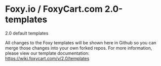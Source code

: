 Foxy.io / FoxyCart.com 2.0-templates
=============

2.0 default templates

All changes to the Foxy templates will be shown here in Github so you can merge those changes into your own forked repos. For more information, please view our template documentation: https://wiki.foxycart.com/v/2.0/templates
